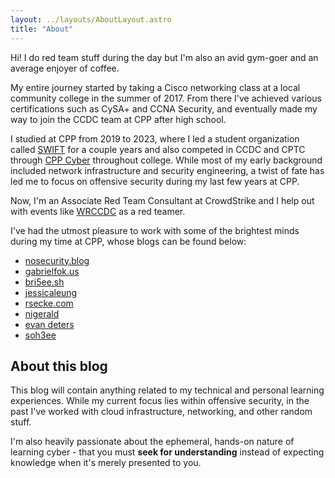 ```yaml
---
layout: ../layouts/AboutLayout.astro
title: "About"
---
```


Hi! I do red team stuff during the day but I'm also an avid gym-goer and an average enjoyer of coffee.

My entire journey started by taking a Cisco networking class at a local community college in the summer of 2017. From there I've achieved various certifications such as CySA+ and CCNA Security, and eventually made my way to join the CCDC team at CPP after high school.

I studied at CPP from 2019 to 2023, where I led a student organization called [SWIFT](https://www.calpolyswift.org/) for a couple years and also competed in CCDC and CPTC through [CPP Cyber](https://cysec.team/) throughout college. While most of my early background included network infrastructure and security engineering, a twist of fate has led me to focus on offensive security during my last few years at CPP.

Now, I'm an Associate Red Team Consultant at CrowdStrike and I help out with events like [WRCCDC](https://wrccdc.org/) as a red teamer.

I've had the utmost pleasure to work with some of the brightest minds during my time at CPP, whose blogs can be found below:

- [nosecurity.blog](https://nosecurity.blog/)
- [gabrielfok.us](https://gabrielfok.us/)
- [bri5ee.sh](https://bri5ee.sh/)
- [jessicaleung](https://jessicacleung.com/)
- [rsecke.com](https://rsecke.com/)
- [nigerald](https://dtsec.us/)
- [evan deters](https://evandeters.com/)
- [soh3ee](https://soh3ee.sh/)

## About this blog

This blog will contain anything related to my technical and personal learning experiences. While my current focus lies within offensive security, in the past I've worked with cloud infrastructure, networking, and other random stuff.

I'm also heavily passionate about the ephemeral, hands-on nature of learning cyber - that you must **seek for understanding** instead of expecting knowledge when it's merely presented to you.
